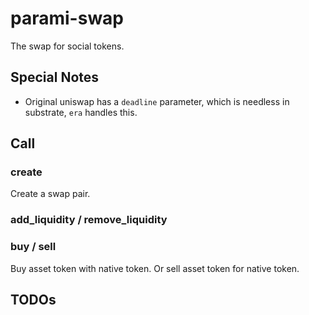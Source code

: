 # parami-swap

The swap for social tokens.

## Special Notes

- Original uniswap has a `deadline` parameter, which is needless in substrate, `era` handles this.

## Call

### create

Create a swap pair.

### add_liquidity / remove_liquidity

### buy / sell

Buy asset token with native token. Or sell asset token for native token.

## TODOs

